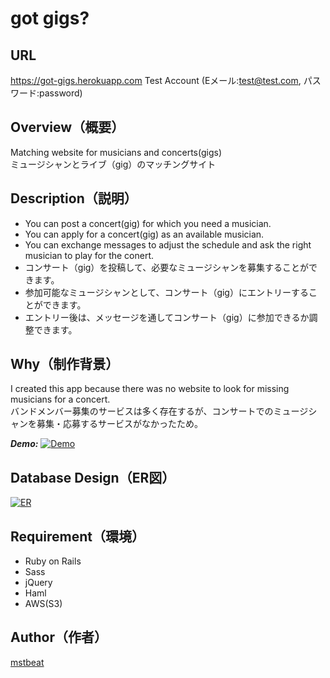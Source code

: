 # got gigs?

## URL
https://got-gigs.herokuapp.com
Test Account (Eメール:test@test.com, パスワード:password)

## Overview（概要）
Matching website for musicians and concerts(gigs)  
ミュージシャンとライブ（gig）のマッチングサイト


## Description（説明）
- You can post a concert(gig) for which you need a musician.
- You can apply for a concert(gig) as an available musician.
- You can exchange messages to adjust the schedule and ask the right musician to play for the conert.
- コンサート（gig）を投稿して、必要なミュージシャンを募集することができます。
- 参加可能なミュージシャンとして、コンサート（gig）にエントリーすることができます。
- エントリー後は、メッセージを通してコンサート（gig）に参加できるか調整できます。

## Why（制作背景）
I created this app because there was no website to look for missing musicians for a concert.  
バンドメンバー募集のサービスは多く存在するが、コンサートでのミュージシャンを募集・応募するサービスがなかったため。

***Demo:***
[![Demo](https://i.gyazo.com/50ed706be5b2be50672f74d7672c9b76.gif)](https://gyazo.com/50ed706be5b2be50672f74d7672c9b76)

## Database Design（ER図）
[![ER](https://i.gyazo.com/d30f883c3e1a9070d73aae0118e25930.png)](https://gyazo.com/d30f883c3e1a9070d73aae0118e25930)

## Requirement（環境）
- Ruby on Rails
- Sass
- jQuery
- Haml
- AWS(S3)

## Author（作者）
[mstbeat](https://github.com/mstbeat)
